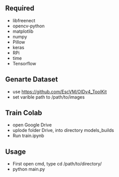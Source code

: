## Required

- libfreenect
- opencv-python
- matplotlib
- numpy
- Pillow
- keras
- RPi
- time
- Tensorflow

## Genarte Dataset

- use https://github.com/EscVM/OIDv4_ToolKit
- set varible path to /path/to/images


## Train Colab

- open Google Drive
- uplode folder Drive, into directory models_builds
- Run train.ipynb


## Usage

- First open cmd, type cd /path/to/directory/
- python main.py
